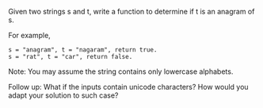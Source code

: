 
Given two strings s and t, write a function to determine if t is an anagram of s.

For example,
```
s = "anagram", t = "nagaram", return true.
s = "rat", t = "car", return false.
```

Note:
You may assume the string contains only lowercase alphabets.

Follow up:
What if the inputs contain unicode characters? How would you adapt your solution to such case?
